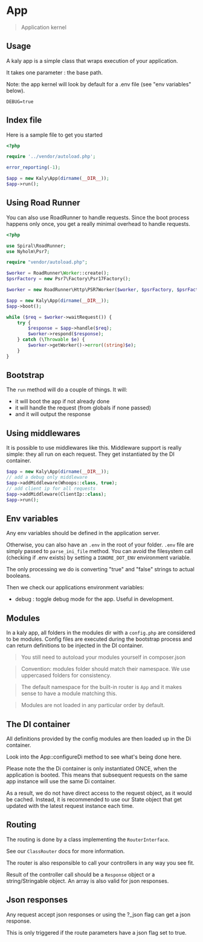 # App

> Application kernel

## Usage

A kaly app is a simple class that wraps execution of your application.

It takes one parameter : the base path.

Note: the app kernel will look by default for a .env file (see "env variables" below).

```
DEBUG=true
```

## Index file

Here is a sample file to get you started

```php
<?php

require '../vendor/autoload.php';

error_reporting(-1);

$app = new Kaly\App(dirname(__DIR__));
$app->run();
```

## Using Road Runner

You can also use RoadRunner to handle requests. Since the boot process
happens only once, you get a really minimal overhead to handle requests.

```php
<?php

use Spiral\RoadRunner;
use Nyholm\Psr7;

require "vendor/autoload.php";

$worker = RoadRunner\Worker::create();
$psrFactory = new Psr7\Factory\Psr17Factory();

$worker = new RoadRunner\Http\PSR7Worker($worker, $psrFactory, $psrFactory, $psrFactory);

$app = new Kaly\App(dirname(__DIR__));
$app->boot();

while ($req = $worker->waitRequest()) {
    try {
        $response = $app->handle($req);
        $worker->respond($response);
    } catch (\Throwable $e) {
        $worker->getWorker()->error((string)$e);
    }
}
```

## Bootstrap

The `run` method will do a couple of things. It will:
- it will boot the app if not already done
- it will handle the request (from globals if none passed)
- and it will output the response

## Using middlewares

It is possible to use middlewares like this. Middleware support is really simple:
they all run on each request. They get instantiated by the DI container.

```php
$app = new Kaly\App(dirname(__DIR__));
// add a debug only middleware
$app->addMiddleware(Whoops::class, true);
// add client ip for all requests
$app->addMiddleware(ClientIp::class);
$app->run();

```

## Env variables

Any env variables should be defined in the application server.

Otherwise, you can also have an `.env` in the root of your folder.
`.env` file are simply passed to `parse_ini_file` method.
You can avoid the filesystem call (checking if .env exists) by setting
a `IGNORE_DOT_ENV` environment variable.

The only processing we do is converting "true" and "false" strings to actual booleans.

Then we check our applications environment variables:
- debug : toggle debug mode for the app. Useful in development.

## Modules

In a kaly app, all folders in the modules dir with a `config.php` are considered to be modules.
Config files are executed during the bootstrap process and can return definitions
to be injected in the DI container.

> You still need to autoload your modules yourself in composer.json

> Convention: modules folder should match their namespace. We use uppercased folders for
consistency.

> The default namespace for the built-in router is `App` and it makes sense to have
a module matching this.

> Modules are not loaded in any particular order by default.

## The DI container

All definitions provided by the config modules are then loaded up in the Di container.

Look into the App::configureDi method to see what's being done here.

Please note the the Di container is only instantiated ONCE, when the application is booted.
This means that subsequent requests on the same app instance will use the same Di container.

As a result, we do not have direct access to the request object, as it would be cached.
Instead, it is recommended to use our State object that get updated with the latest request instance
each time.

## Routing

The routing is done by a class implementing the `RouterInterface`.

See our `ClassRouter` docs for more information.

The router is also responsible to call your controllers in any way you see fit.

Result of the controller call should be a `Response` object or a string/Stringable object.
An array is also valid for json responses.

## Json responses

Any request accept json responses or using the ?_json flag can get a json response.

This is only triggered if the route parameters have a json flag set to true.
